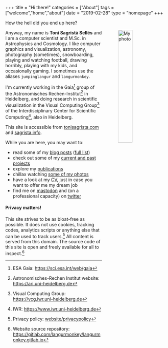 +++
title = "Hi there!"
categories = ["About"]
tags = ["welcome","home","about"]
date = "2019-02-28"
type = "homepage"
+++


How the hell did you end up here?

<img src="/img/myself_v3.webp"
     alt="My photo"
     style="float: right; margin-left: 50px; width: 30%" />

Anyway, my name is **Toni Sagristà Sellés** and I am a computer scientist and M.Sc. in Astrophysics and Cosmology. I like computer graphics and visualization, astronomy, photography (sometimes), snowboarding, playing and watching football, drawing horribly, playing with my kids, and occasionally gaming. I sometimes use the aliases `jumpinglangur` and `langurmonkey`.

I'm currently working in the Gaia[^gaia] group of the Astronomisches Rechen-Institut[^ari] in Heidelberg, and doing research in scientific visualization in the Visual Computing Group[^viscomp] of the Interdisciplinary Center for Scientific Computing[^iwr], also in Heidelberg.

This site is accessible from [tonisagrista.com](https://tonisagrista.com) and [sagrista.info](https://sagrista.info).

While you are here, you may want to:

- read some of my [blog posts](/blog) ([full list](/posts-list))
- check out some of my [current and past projects](/projects)
- explore my [publications](/papers)
- chillax watching [some of my photos](/photo-gallery)
- have a look at my [CV](/resume), just in case you want to offer me my dream job
- find me on [mastodon](https://mastodont.cat/@jumpinglangur) and (on a professional capacity) on [twitter](https://twitter.com/GaiaSky_dev)

#### Privacy matters!

This site strives to be as bloat-free as possible. It does not use cookies, tracking codes, analytics scripts or anything else that can be used to track users.[^privacypolicy] All content is served from this domain. The source code of this site is open and freely available for all to inspect.[^webrepo] 
[^gaia]: ESA Gaia: https://sci.esa.int/web/gaia
[^ari]: Astronomisches-Rechen Institut website: https://ari.uni-heidelberg.de
[^viscomp]: Visual Computing Group: https://vcg.iwr.uni-heidelberg.de
[^iwr]: IWR: https://www.iwr.uni-heidelberg.de
[^privacypolicy]: Privacy policy: [website/privacypolicy](/privacypolicy) 
[^webrepo]: Website source repository: https://gitlab.com/langurmonkey/langurmonkey.gitlab.io
